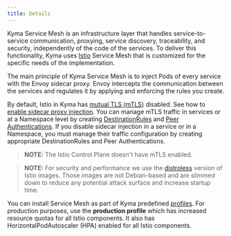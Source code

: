 ```yaml
---
title: Details
---
```


Kyma Service Mesh is an infrastructure layer that handles service-to-service communication, proxying, service discovery, traceability, and security, independently of the code of the services. To deliver this functionality, Kyma uses [Istio](https://istio.io/docs/concepts/what-is-istio/) Service Mesh that is customized for the specific needs of the implementation.

The main principle of Kyma Service Mesh is to inject Pods of every service with the Envoy sidecar proxy. Envoy intercepts the communication between the services and regulates it by applying and enforcing the rules you create.

By default, Istio in Kyma has [mutual TLS (mTLS)](https://istio.io/docs/concepts/security/#mutual-tls-authentication) disabled. See how to [enable sidecar proxy injection](../../04-operation-guides/operations/smsh-01-istio-enable-sidecar-injection.md). You can manage mTLS traffic in services or at a Namespace level by creating [DestinationRules](https://istio.io/docs/reference/config/networking/destination-rule/) and [Peer Authentications](https://istio.io/docs/tasks/security/authentication/authn-policy/). If you disable sidecar injection in a service or in a Namespace, you must manage their traffic configuration by creating appropriate DestinationRules and Peer Authentications.

> **NOTE:** The Istio Control Plane doesn't have mTLS enabled.

> **NOTE:** For security and performance we use the [distroless](https://istio.io/docs/ops/configuration/security/harden-docker-images/) version of Istio images. Those images are not Debian-based and are slimmed down to reduce any potential attack surface and increase startup time.

You can install Service Mesh as part of Kyma predefined [profiles](../../04-operation-guides/operations/02-install-kyma.md#choose-resource-consumption). For production purposes, use the **production profile** which has increased resource quotas for all Istio components. It also has HorizontalPodAutoscaler (HPA) enabled for all Istio components.
